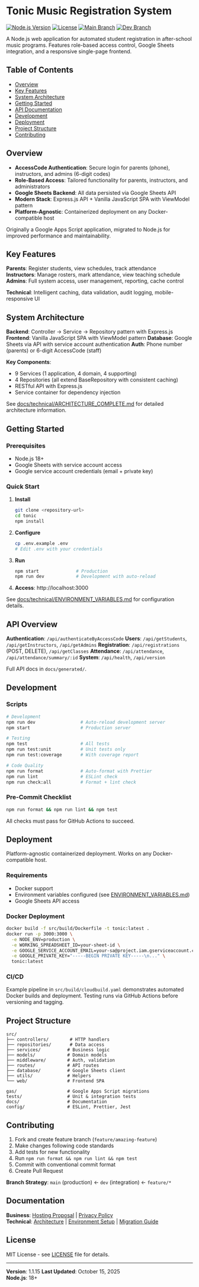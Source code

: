 # Tonic Music Registration System

[![Node.js Version](https://img.shields.io/badge/node-%3E%3D18.0.0-brightgreen)](https://nodejs.org/)
[![License](https://img.shields.io/badge/license-MIT-blue.svg)](LICENSE)
[![Main Branch](https://github.com/jeff-fichtner/forte-tonic/actions/workflows/main-branch.yml/badge.svg)](https://github.com/jeff-fichtner/forte-tonic/actions/workflows/main-branch.yml)
[![Dev Branch](https://github.com/jeff-fichtner/forte-tonic/actions/workflows/dev-branch.yml/badge.svg?branch=dev)](https://github.com/jeff-fichtner/forte-tonic/actions/workflows/dev-branch.yml)

A Node.js web application for automated student registration in after-school music programs. Features role-based access control, Google Sheets integration, and a responsive single-page frontend.

## Table of Contents

- [Overview](#overview)
- [Key Features](#key-features)
- [System Architecture](#system-architecture)
- [Getting Started](#getting-started)
- [API Documentation](#api-documentation)
- [Development](#development)
- [Deployment](#deployment)
- [Project Structure](#project-structure)
- [Contributing](#contributing)

## Overview

- **AccessCode Authentication**: Secure login for parents (phone), instructors, and admins (6-digit codes)
- **Role-Based Access**: Tailored functionality for parents, instructors, and administrators
- **Google Sheets Backend**: All data persisted via Google Sheets API
- **Modern Stack**: Express.js API + Vanilla JavaScript SPA with ViewModel pattern
- **Platform-Agnostic**: Containerized deployment on any Docker-compatible host

Originally a Google Apps Script application, migrated to Node.js for improved performance and maintainability.

## Key Features

**Parents**: Register students, view schedules, track attendance  
**Instructors**: Manage rosters, mark attendance, view teaching schedule  
**Admins**: Full system access, user management, reporting, cache control

**Technical**: Intelligent caching, data validation, audit logging, mobile-responsive UI

## System Architecture

**Backend**: Controller → Service → Repository pattern with Express.js
**Frontend**: Vanilla JavaScript SPA with ViewModel pattern
**Database**: Google Sheets via API with service account authentication
**Auth**: Phone number (parents) or 6-digit AccessCode (staff)

**Key Components**:
- 9 Services (1 application, 4 domain, 4 supporting)
- 4 Repositories (all extend BaseRepository with consistent caching)
- RESTful API with Express.js
- Service container for dependency injection

See [docs/technical/ARCHITECTURE_COMPLETE.md](docs/technical/ARCHITECTURE_COMPLETE.md) for detailed architecture information.

## Getting Started

### Prerequisites

- Node.js 18+
- Google Sheets with service account access
- Google service account credentials (email + private key)

### Quick Start

1. **Install**

   ```bash
   git clone <repository-url>
   cd tonic
   npm install
   ```

2. **Configure**

   ```bash
   cp .env.example .env
   # Edit .env with your credentials
   ```

3. **Run**

   ```bash
   npm start              # Production
   npm run dev            # Development with auto-reload
   ```

4. **Access**: http://localhost:3000

See [docs/technical/ENVIRONMENT_VARIABLES.md](docs/technical/ENVIRONMENT_VARIABLES.md) for configuration details.

## API Overview

**Authentication**: `/api/authenticateByAccessCode`
**Users**: `/api/getStudents`, `/api/getInstructors`, `/api/getAdmins`
**Registration**: `/api/registrations` (POST, DELETE), `/api/getClasses`
**Attendance**: `/api/attendance`, `/api/attendance/summary/:id`
**System**: `/api/health`, `/api/version`

Full API docs in `docs/generated/`.

## Development

### Scripts

```bash
# Development
npm run dev                 # Auto-reload development server
npm start                   # Production server

# Testing
npm test                    # All tests
npm run test:unit           # Unit tests only
npm run test:coverage       # With coverage report

# Code Quality
npm run format              # Auto-format with Prettier
npm run lint                # ESLint check
npm run check:all           # Format + lint check
```

### Pre-Commit Checklist

```bash
npm run format && npm run lint && npm test
```

All checks must pass for GitHub Actions to succeed.

## Deployment

Platform-agnostic containerized deployment. Works on any Docker-compatible host.

### Requirements

- Docker support
- Environment variables configured (see [ENVIRONMENT_VARIABLES.md](docs/technical/ENVIRONMENT_VARIABLES.md))
- Google Sheets API access

### Docker Deployment

```bash
docker build -f src/build/Dockerfile -t tonic:latest .
docker run -p 3000:3000 \
  -e NODE_ENV=production \
  -e WORKING_SPREADSHEET_ID=your-sheet-id \
  -e GOOGLE_SERVICE_ACCOUNT_EMAIL=your-sa@project.iam.gserviceaccount.com \
  -e GOOGLE_PRIVATE_KEY="-----BEGIN PRIVATE KEY-----\n..." \
  tonic:latest
```

### CI/CD

Example pipeline in `src/build/cloudbuild.yaml` demonstrates automated Docker builds and deployment. Testing runs via GitHub Actions before versioning and tagging.

## Project Structure

```
src/
├── controllers/        # HTTP handlers
├── repositories/       # Data access
├── services/          # Business logic
├── models/            # Domain models
├── middleware/        # Auth, validation
├── routes/            # API routes
├── database/          # Google Sheets client
├── utils/             # Helpers
└── web/               # Frontend SPA

gas/                   # Google Apps Script migrations
tests/                 # Unit & integration tests
docs/                  # Documentation
config/                # ESLint, Prettier, Jest
```

## Contributing

1. Fork and create feature branch (`feature/amazing-feature`)
2. Make changes following code standards
3. Add tests for new functionality
4. Run `npm run format && npm run lint && npm test`
5. Commit with conventional commit format
6. Create Pull Request

**Branch Strategy**: `main` (production) ← `dev` (integration) ← `feature/*`

## Documentation

**Business**: [Hosting Proposal](docs/business/TECHNICAL_HOSTING_PROPOSAL.md) | [Privacy Policy](docs/business/PRIVACY_POLICY.md)  
**Technical**: [Architecture](docs/technical/ARCHITECTURE.md) | [Environment Setup](docs/technical/ENVIRONMENT_VARIABLES.md) | [Migration Guide](docs/technical/MIGRATION_SUMMARY.md)

## License

MIT License - see [LICENSE](LICENSE) file for details.

---

**Version**: 1.1.15
**Last Updated**: October 15, 2025  
**Node.js**: 18+
